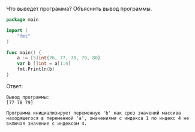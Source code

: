 Что выведет программа? Объяснить вывод программы.

```go
package main

import (
    "fmt"
)

func main() {
    a := [5]int{76, 77, 78, 79, 80}
    var b []int = a[1:4]
    fmt.Println(b)
}
```

Ответ:
```
Вывод программы:
[77 78 79]

Программа инициализирует переменную 'b' как срез значений массива находящегося в переменной 'a', значениями с индекса 1 по индекс 4 не включая значение с индексом 4.

```
